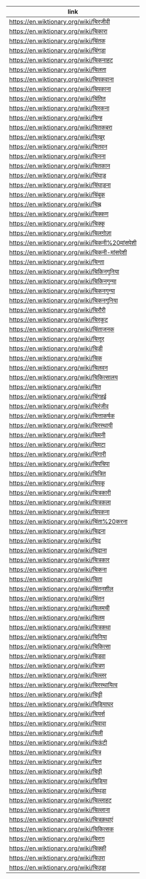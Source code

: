 |link|
|----|
|https://en.wiktionary.org/wiki/चिरजीवी|
|https://en.wiktionary.org/wiki/चिकारा|
|https://en.wiktionary.org/wiki/चिंतक|
|https://en.wiktionary.org/wiki/चिंगड़ा|
|https://en.wiktionary.org/wiki/चिकनाहट|
|https://en.wiktionary.org/wiki/चिलता|
|https://en.wiktionary.org/wiki/चिपकवाना|
|https://en.wiktionary.org/wiki/चिपकाना|
|https://en.wiktionary.org/wiki/चिंतित|
|https://en.wiktionary.org/wiki/चिरकना|
|https://en.wiktionary.org/wiki/चिन्ह|
|https://en.wiktionary.org/wiki/चितकबरा|
|https://en.wiktionary.org/wiki/चिखुर|
|https://en.wiktionary.org/wiki/चितवन|
|https://en.wiktionary.org/wiki/चिनना|
|https://en.wiktionary.org/wiki/चितकान|
|https://en.wiktionary.org/wiki/चिंघाड़|
|https://en.wiktionary.org/wiki/चिंघाड़ना|
|https://en.wiktionary.org/wiki/चिंबुक|
|https://en.wiktionary.org/wiki/चिह्न|
|https://en.wiktionary.org/wiki/चिक्कण|
|https://en.wiktionary.org/wiki/चिक्कू|
|https://en.wiktionary.org/wiki/चिलग़ोज़ा|
|https://en.wiktionary.org/wiki/चिकनी%20मांसपेशी|
|https://en.wiktionary.org/wiki/चिकनी-मांसपेशी|
|https://en.wiktionary.org/wiki/चिन्ता|
|https://en.wiktionary.org/wiki/चिकिनगुनिया|
|https://en.wiktionary.org/wiki/चिकिनगुन्या|
|https://en.wiktionary.org/wiki/चिकनगुन्या|
|https://en.wiktionary.org/wiki/चिकनगुनिया|
|https://en.wiktionary.org/wiki/चिरौरी|
|https://en.wiktionary.org/wiki/चिरकुट|
|https://en.wiktionary.org/wiki/चिंताजनक|
|https://en.wiktionary.org/wiki/चित्तूर|
|https://en.wiktionary.org/wiki/चिड़ी|
|https://en.wiktionary.org/wiki/चिक|
|https://en.wiktionary.org/wiki/चिलवन|
|https://en.wiktionary.org/wiki/चिकित्सालय|
|https://en.wiktionary.org/wiki/चित|
|https://en.wiktionary.org/wiki/चिंगहई|
|https://en.wiktionary.org/wiki/चिरंजीव|
|https://en.wiktionary.org/wiki/चित्ताकर्षक|
|https://en.wiktionary.org/wiki/चिरस्थायी|
|https://en.wiktionary.org/wiki/चिमनी|
|https://en.wiktionary.org/wiki/चिमटा|
|https://en.wiktionary.org/wiki/चिंगारी|
|https://en.wiktionary.org/wiki/चिपचिपा|
|https://en.wiktionary.org/wiki/चित्रित|
|https://en.wiktionary.org/wiki/चिपकू|
|https://en.wiktionary.org/wiki/चित्रकारी|
|https://en.wiktionary.org/wiki/चित्रकला|
|https://en.wiktionary.org/wiki/चिपकना|
|https://en.wiktionary.org/wiki/चिंता%20करना|
|https://en.wiktionary.org/wiki/चिढ़ना|
|https://en.wiktionary.org/wiki/चिढ़|
|https://en.wiktionary.org/wiki/चिढ़ाना|
|https://en.wiktionary.org/wiki/चित्रकार|
|https://en.wiktionary.org/wiki/चिकना|
|https://en.wiktionary.org/wiki/चिता|
|https://en.wiktionary.org/wiki/चिंतनशील|
|https://en.wiktionary.org/wiki/चिंतन|
|https://en.wiktionary.org/wiki/चिलमची|
|https://en.wiktionary.org/wiki/चिलम|
|https://en.wiktionary.org/wiki/चित्रकथा|
|https://en.wiktionary.org/wiki/चिनिया|
|https://en.wiktionary.org/wiki/चिकित्सा|
|https://en.wiktionary.org/wiki/चिड़वा|
|https://en.wiktionary.org/wiki/चित्रण|
|https://en.wiktionary.org/wiki/चिल्लर|
|https://en.wiktionary.org/wiki/चिरस्थायित्व|
|https://en.wiktionary.org/wiki/चिट्ठी|
|https://en.wiktionary.org/wiki/चिड़ियाघर|
|https://en.wiktionary.org/wiki/चियर्स|
|https://en.wiktionary.org/wiki/चिवावा|
|https://en.wiktionary.org/wiki/चिली|
|https://en.wiktionary.org/wiki/चिऊंटी|
|https://en.wiktionary.org/wiki/चित्र|
|https://en.wiktionary.org/wiki/चित्त|
|https://en.wiktionary.org/wiki/चिट्टी|
|https://en.wiktionary.org/wiki/चिड़िया|
|https://en.wiktionary.org/wiki/चिथड़ा|
|https://en.wiktionary.org/wiki/चिल्लाहट|
|https://en.wiktionary.org/wiki/चिल्लाना|
|https://en.wiktionary.org/wiki/चित्रक़थाएं|
|https://en.wiktionary.org/wiki/चिकित्सक|
|https://en.wiktionary.org/wiki/चिराग़|
|https://en.wiktionary.org/wiki/चिक्की|
|https://en.wiktionary.org/wiki/चिउरा|
|https://en.wiktionary.org/wiki/चिउड़ा|
